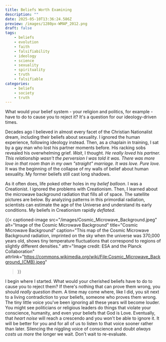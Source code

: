 ```yaml
---
title: Beliefs Worth Examining
description: ""
date: 2025-05-10T13:36:24.586Z
preview: /images/1280px-WMAP_2012.png
draft: false
tags:
    - beliefs
    - evolution
    - faith
    - falsifiability
    - ideology
    - science
    - sexuality
    - spirituality
    - truth
    - falsifiable
categories:
    - beliefs
    - society
    - truth
---
```

What would your belief system - your religion and politics, for example - have to do to cause you to reject it? It's a question for our ideology-driven times. 

Decades ago I believed in almost every facet of the Christian Nationalist dream, including their beliefs about sexuality. I ignored the human experience, following ideology instead. Then, as a chaplain in training, I sat by a gay man who lost his partner moments before. His racking sobs revealed his overwhelming grief. *Wait*, I thought. *He really loved his partner. This relationship wasn't the perversion I was told it was. There was more love in that room than in my own "straight" marriage. It was love. Pure love.* It was the beginning of the collapse of my walls of belief about human sexuality. My former beliefs still cast long shadows. 

As it often does, life poked other holes in my *belief balloon*. I was a Creationist. I ignored the problems with Creationism. Then, I learned about the microwave background radiation that fills all of space. The satellite pictures are below. By analyzing patterns in this primordial radiation, scientists can estimate the age of the Universe and understand its early conditions. My beliefs in Creationism rapidly *deflated*.

{{< captioned-image 
    src="/images/Cosmic_Microwave_Background.jpeg" 
    alt="Image of the Cosmic Microwave Background" 
    title="Cosmic Microwave Background" 
    caption="This map of the Cosmic Microwave Background radiation, imprinted on the sky when the universe was 370,000 years old, shows tiny temperature fluctuations that correspond to regions of slightly different densities." 
    attr="Image credit: ESA and the Planck Collaboration" 
    attrlink="https://commons.wikimedia.org/wiki/File:Cosmic_Microwave_Background_(CMB).jpeg" 
>}}

I begin where I started. What would your cherished beliefs have to do to cause you to reject them? If there's nothing that can prove them wrong, you should *really question them*. A time may come where, like I did, you sit next to a living contradiction to your beliefs, someone who proves them wrong. The tiny little voice you've been ignoring all these years will become louder. You might see politicians or religious leaders do things that violate your conscience, humanity, and even your beliefs that God is Love. Eventually, that *heart noise* will reach a crescendo and you won't be able to ignore it. It will be better for you and for all of us to listen to that voice sooner rather than later. Silencing the niggling voice of conscience and doubt *always costs us more* the longer we wait. Don't wait to re-evaluate. 
 